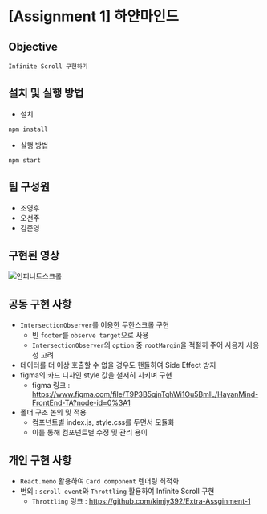 [Assignment 1] 하얀마인드
======  



## Objective
`Infinite Scroll 구현하기`



## 설치 및 실행 방법

* 설치

```
npm install 
```

* 실행 방법

```
npm start
```



## 팀 구성원
- 조영후
- 오선주
- 김준영



## 구현된 영상

![인피니트스크롤](https://user-images.githubusercontent.com/67793530/127171267-13a4330b-d63d-4c46-b30e-aa25d6a29bc9.gif)


## 공동 구현 사항
- `IntersectionObserver`를 이용한 무한스크롤 구현
  - 빈 `footer`를 `observe target`으로 사용
  - `IntersectionObserver`의 `option` 중 `rootMargin`을 적절히 주어 사용자 사용성 고려
- 데이터를 더 이상 호출할 수 없을 경우도 핸들하여 Side Effect 방지
- figma의 카드 디자인 style 값을 철저히 지키며 구현
  - figma 링크 : https://www.figma.com/file/T9P3B5qjnTqhWi1Ou5BmIL/HayanMind-FrontEnd-TA?node-id=0%3A1
- 폴더 구조 논의 및 적용
  - 컴포넌트별 index.js, style.css를 두면서 모듈화
  - 이를 통해 컴포넌트별 수정 및 관리 용이



## 개인 구현 사항

* `React.memo` 활용하여 `Card component` 렌더링 최적화
* 번외 : `scroll event`와  `Throttling` 활용하여 Infinite Scroll 구현
  * `Throttling` 링크 : https://github.com/kimjy392/Extra-Assginment-1

